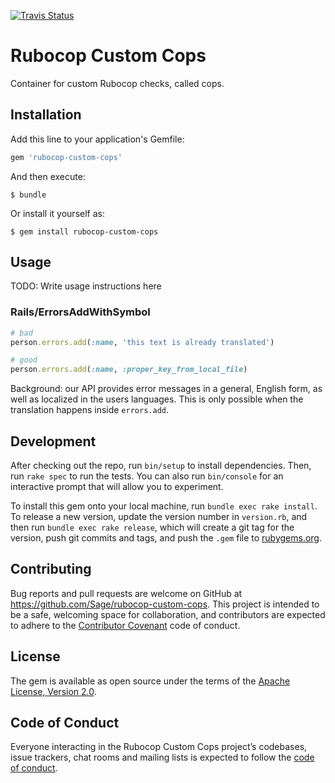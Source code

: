 [![Travis Status](https://travis-ci.org/Sage/rubocop-custom-cops.svg?branch=master)](https://travis-ci.org/Sage/rubocop-custom-cops)

# Rubocop Custom Cops

Container for custom Rubocop checks, called cops.

## Installation

Add this line to your application's Gemfile:

```ruby
gem 'rubocop-custom-cops'
```

And then execute:

    $ bundle

Or install it yourself as:

    $ gem install rubocop-custom-cops

## Usage

TODO: Write usage instructions here

### Rails/ErrorsAddWithSymbol

```ruby
# bad
person.errors.add(:name, 'this text is already translated')

# good
person.errors.add(:name, :proper_key_from_local_file)
```

Background: our API provides error messages in a general, English form, as well as localized in the users languages. This is only possible when the translation happens inside `errors.add`.

## Development

After checking out the repo, run `bin/setup` to install dependencies. Then, run `rake spec` to run the tests. You can also run `bin/console` for an interactive prompt that will allow you to experiment.

To install this gem onto your local machine, run `bundle exec rake install`. To release a new version, update the version number in `version.rb`, and then run `bundle exec rake release`, which will create a git tag for the version, push git commits and tags, and push the `.gem` file to [rubygems.org](https://rubygems.org).

## Contributing

Bug reports and pull requests are welcome on GitHub at https://github.com/Sage/rubocop-custom-cops. This project is intended to be a safe, welcoming space for collaboration, and contributors are expected to adhere to the [Contributor Covenant](http://contributor-covenant.org) code of conduct.

## License

The gem is available as open source under the terms of the [Apache License, Version 2.0](http://www.apache.org/licenses/).

## Code of Conduct

Everyone interacting in the Rubocop Custom Cops project’s codebases, issue trackers, chat rooms and mailing lists is expected to follow the [code of conduct](https://github.com/Sage/rubocop-custom-cops/blob/master/CODE_OF_CONDUCT.md).
